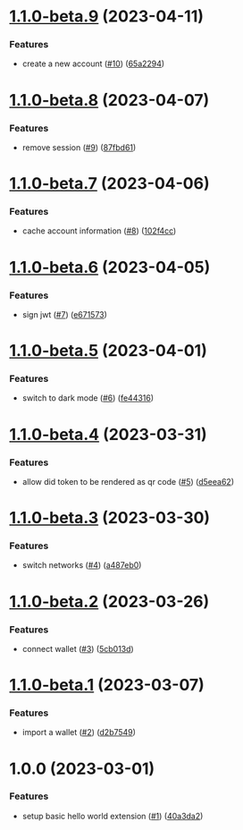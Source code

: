 # [1.1.0-beta.9](https://github.com/agoralabs-sh/agora-wallet-browser-extension/compare/v1.1.0-beta.8...v1.1.0-beta.9) (2023-04-11)


### Features

* create a new account ([#10](https://github.com/agoralabs-sh/agora-wallet-browser-extension/issues/10)) ([65a2294](https://github.com/agoralabs-sh/agora-wallet-browser-extension/commit/65a22949326cda57df17beacd579ba2093d453da))

# [1.1.0-beta.8](https://github.com/agoralabs-sh/agora-wallet-browser-extension/compare/v1.1.0-beta.7...v1.1.0-beta.8) (2023-04-07)


### Features

* remove session ([#9](https://github.com/agoralabs-sh/agora-wallet-browser-extension/issues/9)) ([87fbd61](https://github.com/agoralabs-sh/agora-wallet-browser-extension/commit/87fbd616cb3b897013c6cbf50d37ef339a9bbe51))

# [1.1.0-beta.7](https://github.com/agoralabs-sh/agora-wallet-browser-extension/compare/v1.1.0-beta.6...v1.1.0-beta.7) (2023-04-06)


### Features

* cache account information ([#8](https://github.com/agoralabs-sh/agora-wallet-browser-extension/issues/8)) ([102f4cc](https://github.com/agoralabs-sh/agora-wallet-browser-extension/commit/102f4cce73c1107720a780d6bdef030316816d22))

# [1.1.0-beta.6](https://github.com/agoralabs-sh/agora-wallet-browser-extension/compare/v1.1.0-beta.5...v1.1.0-beta.6) (2023-04-05)


### Features

* sign jwt ([#7](https://github.com/agoralabs-sh/agora-wallet-browser-extension/issues/7)) ([e671573](https://github.com/agoralabs-sh/agora-wallet-browser-extension/commit/e671573338a8e97ed777310f022f7e6211e975cd))

# [1.1.0-beta.5](https://github.com/agoralabs-sh/agora-wallet-browser-extension/compare/v1.1.0-beta.4...v1.1.0-beta.5) (2023-04-01)


### Features

* switch to dark mode ([#6](https://github.com/agoralabs-sh/agora-wallet-browser-extension/issues/6)) ([fe44316](https://github.com/agoralabs-sh/agora-wallet-browser-extension/commit/fe44316fd050f5906a2b41289a0e9e5242b44a10))

# [1.1.0-beta.4](https://github.com/agoralabs-sh/agora-wallet-browser-extension/compare/v1.1.0-beta.3...v1.1.0-beta.4) (2023-03-31)


### Features

* allow did token to be rendered as qr code ([#5](https://github.com/agoralabs-sh/agora-wallet-browser-extension/issues/5)) ([d5eea62](https://github.com/agoralabs-sh/agora-wallet-browser-extension/commit/d5eea62d9a97a37fb757dc6fb24463ae554453c9))

# [1.1.0-beta.3](https://github.com/agoralabs-sh/agora-wallet-browser-extension/compare/v1.1.0-beta.2...v1.1.0-beta.3) (2023-03-30)


### Features

* switch networks ([#4](https://github.com/agoralabs-sh/agora-wallet-browser-extension/issues/4)) ([a487eb0](https://github.com/agoralabs-sh/agora-wallet-browser-extension/commit/a487eb0d24aa368c6934adca62d02110aed5489c))

# [1.1.0-beta.2](https://github.com/agoralabs-sh/agora-wallet-browser-extension/compare/v1.1.0-beta.1...v1.1.0-beta.2) (2023-03-26)


### Features

* connect wallet ([#3](https://github.com/agoralabs-sh/agora-wallet-browser-extension/issues/3)) ([5cb013d](https://github.com/agoralabs-sh/agora-wallet-browser-extension/commit/5cb013d52109e20e669d73b238a60a755f54bf05))

# [1.1.0-beta.1](https://github.com/agoralabs-sh/agora-wallet-browser-extension/compare/v1.0.0...v1.1.0-beta.1) (2023-03-07)


### Features

* import a wallet ([#2](https://github.com/agoralabs-sh/agora-wallet-browser-extension/issues/2)) ([d2b7549](https://github.com/agoralabs-sh/agora-wallet-browser-extension/commit/d2b7549ecb321a4733331f94c1304272c34f93af))

# 1.0.0 (2023-03-01)


### Features

* setup basic hello world extension ([#1](https://github.com/agoralabs-sh/agora-wallet-firefox/issues/1)) ([40a3da2](https://github.com/agoralabs-sh/agora-wallet-firefox/commit/40a3da2c601f4b286f935f0b4941c2f696074f3f))
